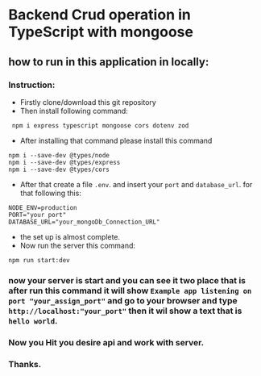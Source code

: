 # Backend Crud operation in TypeScript with mongoose

## how to run in this application in locally:

### Instruction:

- Firstly clone/download this git repository
- Then install following command:

```tsc
 npm i express typescript mongoose cors dotenv zod
```

- After installing that command please install this command

```tsc
npm i --save-dev @types/node
npm i --save-dev @types/express
npm i --save-dev @types/cors
```

- After that create a file `.env`. and insert your `port` and `database_url`. for that following this:

```tsc
NODE_ENV=production
PORT="your port"
DATABASE_URL="your_mongoDb_Connection_URL"
```

- the set up is almost complete.
- Now run the server this command:

```tsc
npm run start:dev
```

### now your server is start and you can see it two place that is after run this command it will show `Example app listening on port "your_assign_port"` and go to your browser and type `http://localhost:"your_port"` then it wil show a text that is `hello world`.

### Now you Hit you desire api and work with server.

### Thanks.
